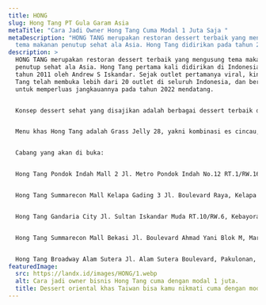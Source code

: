 ```yaml
---
title: HONG
slug: Hong Tang PT Gula Garam Asia
metaTitle: "Cara Jadi Owner Hong Tang Cuma Modal 1 Juta Saja "
metaDescription: "HONG TANG merupakan restoran dessert terbaik yang mengusung
  tema makanan penutup sehat ala Asia. Hong Tang didirikan pada tahun 2011. "
description: >
  HONG TANG merupakan restoran dessert terbaik yang mengusung tema makanan
  penutup sehat ala Asia. Hong Tang pertama kali didirikan di Indonesia pada
  tahun 2011 oleh Andrew S Iskandar. Sejak outlet pertamanya viral, kini Hong
  Tang telah membuka lebih dari 20 outlet di seluruh Indonesia, dan berencana
  untuk memperluas jangkauannya pada tahun 2022 mendatang.


  Konsep dessert sehat yang disajikan adalah berbagai dessert terbaik dari seluruh Asia, seperti Taiwan, Hongkong, Thailand, Jepang, dan masih banyak lagi. Ada lebih dari 100 menu dessert, minuman, serta produk makanan ringan lainnya yang dapat dinikmati dalam berbagai suasana.


  Menu khas Hong Tang adalah Grass Jelly 28, yakni kombinasi es cincau, boba, Q ball, dan es krim matcha. Item populer lainnya termasuk topping super seperti mango ice, sorbet, dan bubur ketan hitam klasik hasil racikan sendiri. Q ball adalah salah satu topping andalan Hong Tang yang terbuat dari 3 macam jenis ubi (ubi kuning, ubi merah, dan ubi ungu) yang kaya akan vitamin dan serat dan baik untuk kesehatan pencernaan dan peredaran darah.


  Cabang yang akan di buka:


  Hong Tang Pondok Indah Mall 2 Jl. Metro Pondok Indah No.12 RT.1/RW.16, Pondok Pinang, Kebayoran Lama, Jakarta Selatan 12310


  Hong Tang Summarecon Mall Kelapa Gading 3 Jl. Boulevard Raya, Kelapa Gading Timur, Jakarta Utara 14240


  Hong Tang Gandaria City Jl. Sultan Iskandar Muda RT.10/RW.6, Kebayoran Lama Utara, Jakarta Selatan 12240


  Hong Tang Summarecon Mall Bekasi Jl. Boulevard Ahmad Yani Blok M, Marga Mulya, Bekasi Utara, Jawa Barat 17142


  Hong Tang Broadway Alam Sutera Jl. Alam Sutera Boulevard, Pakulonan, Serpong Utara, Tangerang Selatan 15325
featuredImage:
  src: https://landx.id/images/HONG/1.webp
  alt: Cara jadi owner bisnis Hong Tang cuma dengan modal 1 juta.
  title: Dessert oriental khas Taiwan bisa kamu nikmati cuma dengan modal 1 juta
---
```

